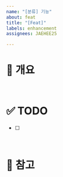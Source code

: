 ```yaml
---
name: "[분류] 기능"
about: feat
title: "[Feat]"
labels: enhancement
assignees: JAEHEE25

---
```


# 📍 개요

<br>

# ✅ TODO
- [ ]

<br>

# 📎 참고
